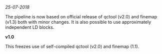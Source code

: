 *25-07-2018*

The pipeline is now based on official release of qctool (v2.0) and finemap (v1.3) both with minor changes. It is also possible to use approximately independent LD blocks.

**v1.0**

This freezes use of self-compiled qctool (v2.0) and finemap (1.1).
